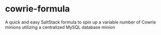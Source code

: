 # cowrie-formula
A quick and easy SaltStack formula to spin up a variable number of Cowrie minions utilizing a centralized MySQL database minion
